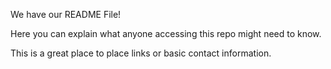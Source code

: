 We have our README File!

Here you can explain what anyone accessing this repo might need to know. 

This is a great place to place links or basic contact information. 